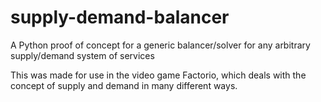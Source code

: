# supply-demand-balancer
A Python proof of concept for a generic balancer/solver for any arbitrary supply/demand system of services

This was made for use in the video game Factorio, which deals with the concept of supply and demand in many different ways.
